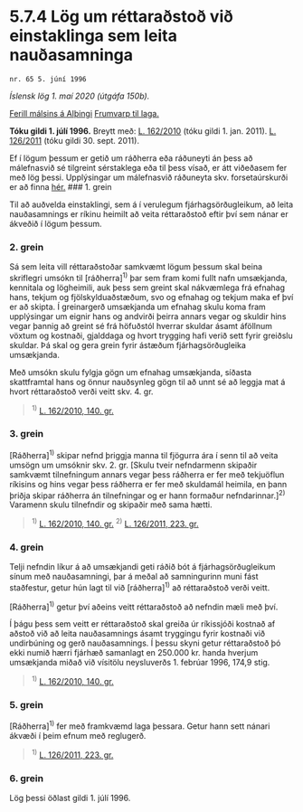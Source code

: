 # 5.7.4 Lög um réttaraðstoð við einstaklinga sem leita nauðasamninga

`nr. 65 5. júní 1996`

_Íslensk lög 1. maí 2020 (útgáfa 150b)._

[Ferill málsins á Alþingi](https://www.althingi.is/thingstorf/thingmalalistar-eftir-thingum/ferill/?ltg=120&mnr=376)
[Frumvarp til laga.](https://www.althingi.is/altext/120/s/0664.html)

**Tóku gildi 1. júlí 1996.**
Breytt með:
[L. 162/2010](https://althingi.is/altext/stjt/2010.162.html) (tóku gildi 1. jan. 2011).
[L. 126/2011](https://althingi.is/altext/stjt/2011.126.html) (tóku gildi 30. sept. 2011).

Ef í lögum þessum er getið um ráðherra eða ráðuneyti án þess að málefnasvið sé tilgreint sérstaklega eða til þess vísað, er átt viðeðasem fer með lög þessi. Upplýsingar um málefnasvið ráðuneyta skv. forsetaúrskurði er að finna [hér.](2018119.md) ### 1. grein

Til að auðvelda einstaklingi, sem á í verulegum fjárhagsörðugleikum, að leita nauðasamnings er ríkinu heimilt að veita réttaraðstoð eftir því sem nánar er ákveðið í lögum þessum.

### 2. grein

Sá sem leita vill réttaraðstoðar samkvæmt lögum þessum skal beina skriflegri umsókn til [ráðherra]<sup>1)</sup> þar sem fram komi fullt nafn umsækjanda, kennitala og lögheimili, auk þess sem greint skal nákvæmlega frá efnahag hans, tekjum og fjölskylduaðstæðum, svo og efnahag og tekjum maka ef því er að skipta. Í greinargerð umsækjanda um efnahag skulu koma fram upplýsingar um eignir hans og andvirði þeirra annars vegar og skuldir hins vegar þannig að greint sé frá höfuðstól hverrar skuldar ásamt áföllnum vöxtum og kostnaði, gjalddaga og hvort trygging hafi verið sett fyrir greiðslu skuldar. Þá skal og gera grein fyrir ástæðum fjárhagsörðugleika umsækjanda.

Með umsókn skulu fylgja gögn um efnahag umsækjanda, síðasta skattframtal hans og önnur nauðsynleg gögn til að unnt sé að leggja mat á hvort réttaraðstoð verði veitt skv. 4. gr.

> <sup>1)</sup> [L. 162/2010, 140. gr.](https://althingi.is/altext/stjt/2010.162.html)

### 3. grein

[Ráðherra]<sup>1)</sup> skipar nefnd þriggja manna til fjögurra ára í senn til að veita umsögn um umsóknir skv. 2. gr. [Skulu tveir nefndarmenn skipaðir samkvæmt tilnefningum annars vegar þess ráðherra er fer með tekjuöflun ríkisins og hins vegar þess ráðherra er fer með skuldamál heimila, en þann þriðja skipar ráðherra án tilnefningar og er hann formaður nefndarinnar.]<sup>2)</sup> Varamenn skulu tilnefndir og skipaðir með sama hætti.

> <sup>1)</sup> [L. 162/2010, 140. gr.](https://althingi.is/altext/stjt/2010.162.html) <sup>2)</sup> [L. 126/2011, 223. gr.](https://althingi.is/altext/stjt/2011.126.html)

### 4. grein

Telji nefndin líkur á að umsækjandi geti ráðið bót á fjárhagsörðugleikum sínum með nauðasamningi, þar á meðal að samningurinn muni fást staðfestur, getur hún lagt til við [ráðherra]<sup>1)</sup> að réttaraðstoð verði veitt.

[Ráðherra]<sup>1)</sup> getur því aðeins veitt réttaraðstoð að nefndin mæli með því.

Í þágu þess sem veitt er réttaraðstoð skal greiða úr ríkissjóði kostnað af aðstoð við að leita nauðasamnings ásamt tryggingu fyrir kostnaði við undirbúning og gerð nauðasamnings. Í þessu skyni getur réttaraðstoð þó ekki numið hærri fjárhæð samanlagt en 250.000 kr. handa hverjum umsækjanda miðað við vísitölu neysluverðs 1. febrúar 1996, 174,9 stig.

> <sup>1)</sup> [L. 162/2010, 140. gr.](https://althingi.is/altext/stjt/2010.162.html)

### 5. grein

[Ráðherra]<sup>1)</sup> fer með framkvæmd laga þessara. Getur hann sett nánari ákvæði í þeim efnum með reglugerð.

> <sup>1)</sup> [L. 126/2011, 223. gr.](https://althingi.is/altext/stjt/2011.126.html)

### 6. grein

Lög þessi öðlast gildi 1. júlí 1996.
